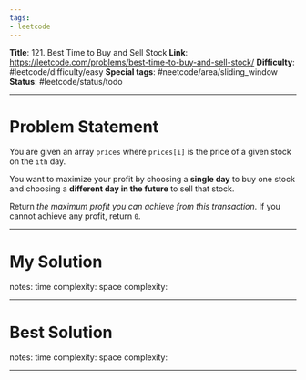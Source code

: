 ```yaml
---
tags:
- leetcode
---
```

**Title**: 121. Best Time to Buy and Sell Stock
**Link**: https://leetcode.com/problems/best-time-to-buy-and-sell-stock/
**Difficulty**: #leetcode/difficulty/easy 
**Special tags**: #neetcode/area/sliding_window
**Status**: #leetcode/status/todo 

---
# Problem Statement

You are given an array `prices` where `prices[i]` is the price of a given stock on the `ith` day.

You want to maximize your profit by choosing a **single day** to buy one stock and choosing a **different day in the future** to sell that stock.

Return _the maximum profit you can achieve from this transaction_. If you cannot achieve any profit, return `0`.

---
# My Solution

notes: 
time complexity: 
space complexity: 

---
# Best Solution

notes: 
time complexity: 
space complexity: 

---

